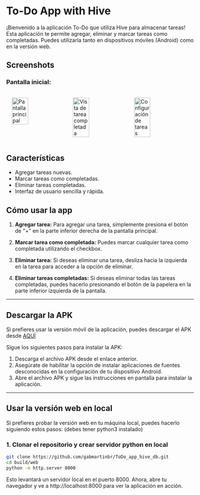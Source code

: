 # To-Do App with Hive

¡Bienvenido a la aplicación To-Do que utiliza Hive para almacenar tareas! Esta aplicación te permite agregar, eliminar y marcar tareas como completadas. Puedes utilizarla tanto en dispositivos móviles (Android) como en la versión web.

## Screenshots

### Pantalla inicial:
<div style="display: flex; justify-content: space-between; padding: 10px;">
  <img src="ruta/a/la/primera_imagen.png" alt="Pantalla principal" style="width: 30%; height: auto; padding: 5px;"/>
  <img src="ruta/a/la/segunda_imagen.png" alt="Vista de tarea completada" style="width: 30%; height: auto; padding: 5px;"/>
  <img src="ruta/a/la/tercera_imagen.png" alt="Configuración de tareas" style="width: 30%; height: auto; padding: 5px;"/>
</div>

## Características

- Agregar tareas nuevas.
- Marcar tareas como completadas.
- Eliminar tareas completadas.
- Interfaz de usuario sencilla y rápida.

## Cómo usar la app

1. **Agregar tarea:**
   Para agregar una tarea, simplemente presiona el botón de "+" en la parte inferior derecha de la pantalla principal.

2. **Marcar tarea como completada:**
   Puedes marcar cualquier tarea como completada utilizando el checkbox.

3. **Eliminar tarea:**
   Si deseas eliminar una tarea, desliza hacia la izquierda en la tarea para acceder a la opción de eliminar.

4. **Eliminar tareas completadas:**
   Si deseas eliminar todas las tareas completadas, puedes hacerlo presionando el botón de la papelera en la parte inferior izquierda de la pantalla.

---

## Descargar la APK

Si prefieres usar la versión móvil de la aplicación, puedes descargar el APK desde [AQUÍ](build/app/outputs/flutter-apk/app-release.apk)  

Sigue los siguientes pasos para instalar la APK:

1. Descarga el archivo APK desde el enlace anterior.
2. Asegúrate de habilitar la opción de instalar aplicaciones de fuentes desconocidas en la configuración de tu dispositivo Android.
3. Abre el archivo APK y sigue las instrucciones en pantalla para instalar la aplicación.

---

## Usar la versión web en local

Si prefieres probar la versión web en tu máquina local, puedes hacerlo siguiendo estos pasos:
(debes tener python3 instalado)

### 1. Clonar el repositorio y crear servidor python en local

```bash
git clone https://github.com/gabmartinbr/ToDo_app_hive_db.git
cd build/web
python -m http.server 8000
```
Esto levantará un servidor local en el puerto 8000. Ahora, abre tu navegador y ve a http://localhost:8000 para ver la aplicación en acción.
